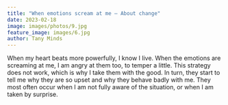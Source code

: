 ```yaml
---
title: "When emotions scream at me – About change"
date: 2023-02-18
image: images/photos/9.jpg
feature_image: images/6.jpg
author: Tany Minds
---
```


When my heart beats more powerfully, I know I live. When the emotions are screaming at me, I am angry at them too, to temper a little. This strategy does not work, which is why I take them with the good. In turn, they start to tell me why they are so upset and why they behave badly with me. They most often occur when I am not fully aware of the situation, or when I am taken by surprise.

